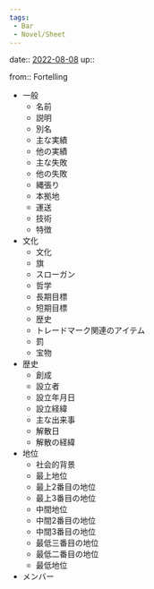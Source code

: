 ```yaml
---
tags:
 - Bar
 - Novel/Sheet
---
```


date:: [2022-08-08](Daily_Note/2022-08-08.md)
up::

from:: Fortelling

- 一般
	- 名前
	- 説明
	- 別名
	- 主な実績
	- 他の実績
	- 主な失敗
	- 他の失敗
	- 縄張り
	- 本拠地
	- 運送
	- 技術
	- 特徴
- 文化
	- 文化
	- 旗
	- スローガン
	- 哲学
	- 長期目標
	- 短期目標
	- 歴史
	- トレードマーク関連のアイテム
	- 罰
	- 宝物
- 歴史
	- 創成
	- 設立者
	- 設立年月日
	- 設立経緯
	- 主な出来事
	- 解散日
	- 解散の経緯
- 地位
	- 社会的背景
	- 最上地位
	- 最上2番目の地位
	- 最上3番目の地位
	- 中間地位
	- 中間2番目の地位
	- 中間3番目の地位
	- 最低三番目の地位
	- 最低二番目の地位
	- 最低地位
- メンバー



